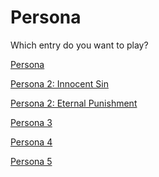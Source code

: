 # Persona
Which entry do you want to play?

[Persona]()

[Persona 2: Innocent Sin]()

[Persona 2: Eternal Punishment]()

[Persona 3](https://github.com/verbes4/free-persona-smt/blob/main/persona/persona%203/persona%203.md)

[Persona 4](https://github.com/verbes4/free-persona-smt/blob/main/persona/persona%204/persona%204.md)

[Persona 5]()
